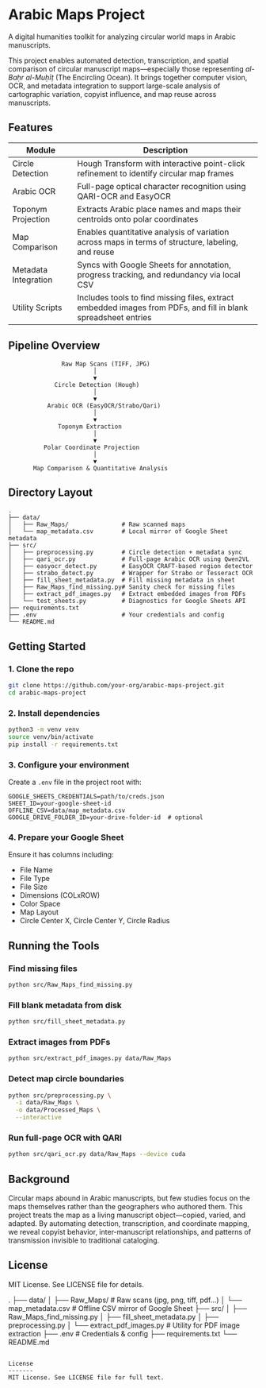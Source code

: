 # Arabic Maps Project

A digital humanities toolkit for analyzing circular world maps in Arabic manuscripts.

This project enables automated detection, transcription, and spatial comparison of circular manuscript maps—especially those representing *al-Baḥr al-Muḥīṭ* (The Encircling Ocean). It brings together computer vision, OCR, and metadata integration to support large-scale analysis of cartographic variation, copyist influence, and map reuse across manuscripts.

## Features

| Module | Description |
|--------|-------------|
| Circle Detection | Hough Transform with interactive point-click refinement to identify circular map frames |
| Arabic OCR | Full-page optical character recognition using QARI-OCR and EasyOCR |
| Toponym Projection | Extracts Arabic place names and maps their centroids onto polar coordinates |
| Map Comparison | Enables quantitative analysis of variation across maps in terms of structure, labeling, and reuse |
| Metadata Integration | Syncs with Google Sheets for annotation, progress tracking, and redundancy via local CSV |
| Utility Scripts | Includes tools to find missing files, extract embedded images from PDFs, and fill in blank spreadsheet entries |

## Pipeline Overview

```
               Raw Map Scans (TIFF, JPG)
                        │
                        ▼
             Circle Detection (Hough)
                        │
                        ▼
           Arabic OCR (EasyOCR/Strabo/Qari)
                        │
                        ▼
              Toponym Extraction
                        │
                        ▼
          Polar Coordinate Projection
                        │
                        ▼
       Map Comparison & Quantitative Analysis
```

## Directory Layout

```
.
├── data/
│   ├── Raw_Maps/               # Raw scanned maps
│   └── map_metadata.csv        # Local mirror of Google Sheet metadata
├── src/
│   ├── preprocessing.py        # Circle detection + metadata sync
│   ├── qari_ocr.py             # Full-page Arabic OCR using Qwen2VL
│   ├── easyocr_detect.py       # EasyOCR CRAFT-based region detector
│   ├── strabo_detect.py        # Wrapper for Strabo or Tesseract OCR
│   ├── fill_sheet_metadata.py  # Fill missing metadata in sheet
│   ├── Raw_Maps_find_missing.py# Sanity check for missing files
│   ├── extract_pdf_images.py   # Extract embedded images from PDFs
│   └── test_sheets.py          # Diagnostics for Google Sheets API
├── requirements.txt
├── .env                        # Your credentials and config
└── README.md
```

## Getting Started

### 1. Clone the repo

```bash
git clone https://github.com/your-org/arabic-maps-project.git
cd arabic-maps-project
```

### 2. Install dependencies

```bash
python3 -m venv venv
source venv/bin/activate
pip install -r requirements.txt
```

### 3. Configure your environment

Create a `.env` file in the project root with:

```
GOOGLE_SHEETS_CREDENTIALS=path/to/creds.json
SHEET_ID=your-google-sheet-id
OFFLINE_CSV=data/map_metadata.csv
GOOGLE_DRIVE_FOLDER_ID=your-drive-folder-id  # optional
```

### 4. Prepare your Google Sheet

Ensure it has columns including:

- File Name
- File Type
- File Size
- Dimensions (COLxROW)
- Color Space
- Map Layout
- Circle Center X, Circle Center Y, Circle Radius

## Running the Tools

### Find missing files

```bash
python src/Raw_Maps_find_missing.py
```

### Fill blank metadata from disk

```bash
python src/fill_sheet_metadata.py
```

### Extract images from PDFs

```bash
python src/extract_pdf_images.py data/Raw_Maps
```

### Detect map circle boundaries

```bash
python src/preprocessing.py \
  -i data/Raw_Maps \
  -o data/Processed_Maps \
  --interactive
```

### Run full-page OCR with QARI

```bash
python src/qari_ocr.py data/Raw_Maps --device cuda
```

## Background

Circular maps abound in Arabic manuscripts, but few studies focus on the maps themselves rather than the geographers who authored them. This project treats the map as a living manuscript object—copied, varied, and adapted. By automating detection, transcription, and coordinate mapping, we reveal copyist behavior, inter-manuscript relationships, and patterns of transmission invisible to traditional cataloging.

## License

MIT License. See LICENSE file for details.

.
├── data/
│   ├── Raw\_Maps/                  # Raw scans (jpg, png, tiff, pdf…)
│   └── map\_metadata.csv           # Offline CSV mirror of Google Sheet
├── src/
│   ├── Raw\_Maps\_find\_missing.py
│   ├── fill\_sheet\_metadata.py
│   ├── preprocessing.py
│   └── extract\_pdf\_images.py     # Utility for PDF image extraction
├── .env                            # Credentials & config
├── requirements.txt
└── README.md

```

License  
-------  
MIT License. See LICENSE file for full text.  
